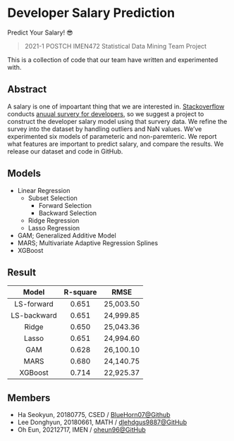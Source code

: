 # Developer Salary Prediction

Predict Your Salary! 😎

> 2021-1 POSTCH IMEN472 Statistical Data Mining Team Project

This is a collection of code that our team have written and experimented with.

## Abstract

A salary is one of impoartant thing that we are interested in. [Stackoverflow](https://stackoverflow.com/) conducts [anuual survery for developers](https://insights.stackoverflow.com/survey), so we suggest a project to construct the developer salary model using that survery data. We refine the survey into the dataset by handling outliers and NaN values. We’ve experimented six models of parameteric and non-paremteric. We report what features are important to predict salary, and compare the results. We release our dataset and code in GitHub.

## Models

- Linear Regression
  - Subset Selection
    - Forward Selection
    - Backward Selection
  - Ridge Regression
  - Lasso Regression
- GAM; Generalized Additive Model
- MARS; Multivariate Adaptive Regression Splines
- XGBoost

## Result

|Model|R-square|RMSE|
|:------:|:---:|:---:|
|LS-forward|0.651|25,003.50|
|LS-backward|0.651|24,999.85|
|Ridge|0.650|25,043.36|
|Lasso|0.651|24,994.60|
|GAM|0.628|26,100.10|
|MARS|0.680|24,140.75|
|XGBoost|0.714|22,925.37|

## Members

- Ha Seokyun, 20180775, CSED / [BlueHorn07@Github](https://github.com/BlueHorn07)
- Lee Donghyun, 20180661, MATH / [dlehdgus9887@GitHub](https://github.com/dlehdgus9887)
- Oh Eun, 20212717, IMEN / [oheun96@GitHub](https://github.com/oheun96)

